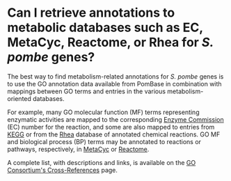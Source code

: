 # Can I retrieve annotations to metabolic databases such as EC, MetaCyc, Reactome, or Rhea for *S. pombe* genes?
<!-- pombase_categories: Finding data,Using ontologies -->

The best way to find metabolism-related annotations for *S. pombe* genes
is to use the GO annotation data available from PomBase in combination
with mappings between GO terms and entries in the various
metabolism-oriented databases.

For example, many GO molecular function (MF) terms representing
enzymatic activities are mapped to the corresponding [Enzyme Commission](https://www.qmul.ac.uk/sbcs/iubmb/enzyme/) (EC) number for the
reaction, and some are also mapped to entries from
[KEGG](http://www.genome.jp/kegg/) or from the
[Rhea](http://www.rhea-db.org/home) database of annotated chemical
reactions. GO MF and biological process (BP) terms may be annotated to
reactions or pathways, respectively, in [MetaCyc](http://metacyc.org/) or
[Reactome](http://www.reactome.org/).

A complete list, with descriptions and links, is available on the
[GO Consortium's Cross-References](http://geneontology.org/docs/download-mappings/) page.

